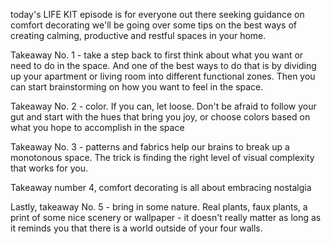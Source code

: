 today's LIFE KIT episode is for everyone out there seeking guidance on comfort decorating
we'll be going over some tips on the best ways of creating calming, productive and restful spaces in your home.


Takeaway No. 1 - take a step back to first think about what you want or need to do in the space. And one of the best ways to do that is by dividing up your apartment or living room into different functional zones. Then you can start brainstorming on how you want to feel in the space.

Takeaway No. 2 - color. If you can, let loose. Don't be afraid to follow your gut and start with the hues that bring you joy, or choose colors based on what you hope to accomplish in the space

Takeaway No. 3 - patterns and fabrics help our brains to break up a monotonous space. The trick is finding the right level of visual complexity that works for you.

Takeaway number 4, comfort decorating is all about embracing nostalgia

Lastly, takeaway No. 5 - bring in some nature. Real plants, faux plants, a print of some nice scenery or wallpaper - it doesn't really matter as long as it reminds you that there is a world outside of your four walls.